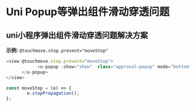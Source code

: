 # Uni Popup等弹出组件滑动穿透问题

<!--more-->
## uni小程序弹出组件滑动穿透问题解决方案
**示例:** `@touchmove.stop.prevent="moveStop"`
```js
<view @touchmove.stop.prevent="moveStop">
			<u-popup :show="show"  class="approval-popup" mode="bottom" :round="18" @close="close">
      </u-popup>
</view>

const moveStop = (e) => {
		e.stopPropagation();
};
```
